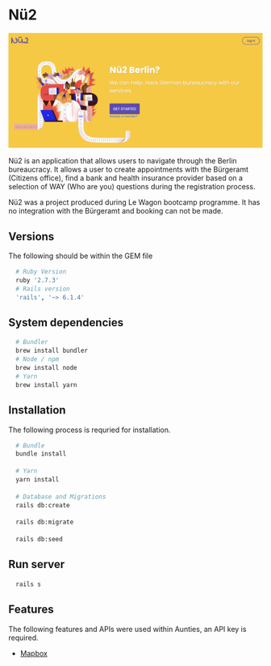# Nü2
<span align="center">
<img src="app/assets/images/landingpage.png" width="800px">
</span>
  
Nü2 is an application that allows users to navigate through the Berlin bureaucracy. It allows a user to create appointments with the Bürgeramt (Citizens office), find a bank and health insurance provider based on a selection of WAY (Who are you) questions during the registration process.

Nü2 was a project produced during Le Wagon bootcamp programme. It has no integration with the Bürgeramt and booking can not be made.

## Versions
The following should be within the GEM file
```ruby
  # Ruby Version
  ruby '2.7.3'
  # Rails version
  'rails', '~> 6.1.4'
```

## System dependencies
```bash
  # Bundler
  brew install bundler
  # Node / npm
  brew install node
  # Yarn
  brew install yarn
```
## Installation
The following process is requried for installation.

```bash
  # Bundle
  bundle install

  # Yarn
  yarn install

  # Database and Migrations
  rails db:create

  rails db:migrate

  rails db:seed
```

## Run server
```bash
  rails s
```

## Features
The following features and APIs were used within Aunties, an API key is required.
* [Mapbox](https://www.mapbox.com/)
